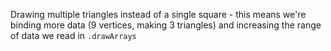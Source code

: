 Drawing multiple triangles instead of a single square - this means
we're binding more data (9 vertices, making 3 triangles) and increasing
the range of data we read in `.drawArrays`
